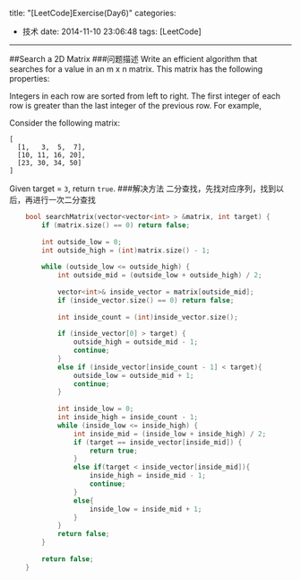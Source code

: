 title: "[LeetCode]Exercise(Day6)"
categories:
  - 技术
date: 2014-11-10 23:06:48
tags: [LeetCode]
---
##Search a 2D Matrix
###问题描述
Write an efficient algorithm that searches for a value in an m x n matrix. This matrix has the following properties:

Integers in each row are sorted from left to right.
The first integer of each row is greater than the last integer of the previous row.
For example,

Consider the following matrix:
```
[
  [1,   3,  5,  7],
  [10, 11, 16, 20],
  [23, 30, 34, 50]
]
```
Given target = `3`, return `true`.
###解决方法
二分查找，先找对应序列，找到以后，再进行一次二分查找
```cpp
	bool searchMatrix(vector<vector<int> > &matrix, int target) {
        if (matrix.size() == 0) return false;
        
        int outside_low = 0;
        int outside_high = (int)matrix.size() - 1;
        
        while (outside_low <= outside_high) {
            int outside_mid = (outside_low + outside_high) / 2;
            
            vector<int>& inside_vector = matrix[outside_mid];
            if (inside_vector.size() == 0) return false;
            
            int inside_count = (int)inside_vector.size();
            
            if (inside_vector[0] > target) {
                outside_high = outside_mid - 1;
                continue;
            }
            else if (inside_vector[inside_count - 1] < target){
                outside_low = outside_mid + 1;
                continue;
            }
            
            int inside_low = 0;
            int inside_high = inside_count - 1;
            while (inside_low <= inside_high) {
                int inside_mid = (inside_low + inside_high) / 2;
                if (target == inside_vector[inside_mid]) {
                    return true;
                }
                else if(target < inside_vector[inside_mid]){
                    inside_high = inside_mid - 1;
                    continue;
                }
                else{
                    inside_low = inside_mid + 1;
                }
            }
            return false;
        }
        
        return false;
    }
```